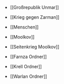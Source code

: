 - [[Großrepublik Unmar]]
- [[Krieg gegen Zarman]]
- [[Menschen]]
- [[Moolkov]]
- [[Seitenkrieg Moolkov]]


- [[Farnza Ordner]]
- [[Krell Ordner]]
- [[Warlan Ordner]]
